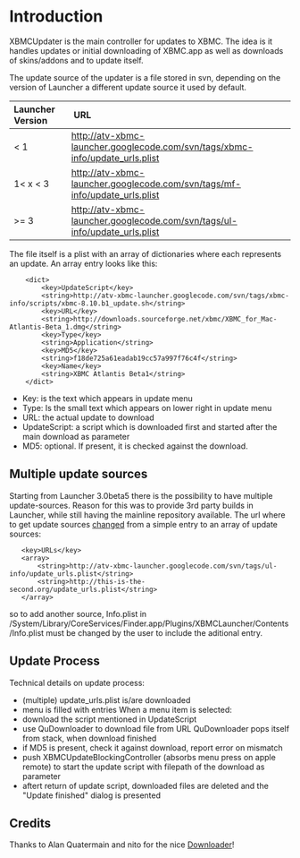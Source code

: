 # Introduction #

XBMCUpdater is the main controller for updates to XBMC.
The idea is it handles updates or initial downloading of XBMC.app as well as downloads of skins/addons and to update itself.

The update source of the updater is a file stored in svn, depending on the version of Launcher a different update source it used by default.

| Launcher Version | URL |
|:-----------------|:-----|
| < 1   | http://atv-xbmc-launcher.googlecode.com/svn/tags/xbmc-info/update_urls.plist |
| 1< x < 3 |  http://atv-xbmc-launcher.googlecode.com/svn/tags/mf-info/update_urls.plist |
| >= 3 | http://atv-xbmc-launcher.googlecode.com/svn/tags/ul-info/update_urls.plist|

The file itself is a plist with an array of dictionaries where each represents an update. An array entry looks like this:
```
	<dict>
		<key>UpdateScript</key>
		<string>http://atv-xbmc-launcher.googlecode.com/svn/tags/xbmc-info/scripts/xbmc-8.10.b1_update.sh</string>
		<key>URL</key>
		<string>http://downloads.sourceforge.net/xbmc/XBMC_for_Mac-Atlantis-Beta_1.dmg</string>
		<key>Type</key>
		<string>Application</string>
		<key>MD5</key>
		<string>f18de725a61eadab19cc57a997f76c4f</string>
		<key>Name</key>
		<string>XBMC Atlantis Beta1</string>
	</dict>
```

  * Key: is the text which appears in update menu
  * Type: Is the small text which appears on lower right in update menu
  * URL: the actual update to download
  * UpdateScript: a script which is downloaded first and started after the main download as parameter
  * MD5: optional. If present, it is checked against the download.

## Multiple update sources ##
Starting from Launcher 3.0beta5 there is the possibility to have multiple update-sources. Reason for this was to provide 3rd party builds in Launcher, while still having the mainline repository available.
The url where to get update sources [changed](http://code.google.com/p/atv-xbmc-launcher/source/detail?spec=svn618&r=609) from a simple entry to an array of update sources:
```
   <key>URLs</key>
   <array>
       <string>http://atv-xbmc-launcher.googlecode.com/svn/tags/ul-info/update_urls.plist</string>
       <string>http://this-is-the-second.org/update_urls.plist</string>
   </array>
```
so to add another source, Info.plist in /System/Library/CoreServices/Finder.app/Plugins/XBMCLauncher/Contents/Info.plist must be changed by the user to include the aditional entry.

## Update Process ##
Technical details on update process:

  * (multiple) update\_urls.plist is/are downloaded
  * menu is filled with entries
When a menu item is selected:
  * download the script mentioned in UpdateScript
  * use QuDownloader to download file from URL
QuDownloader pops itself from stack, when download finished
  * if MD5 is present, check it against download, report error on mismatch
  * push XBMCUpdateBlockingController (absorbs menu press on apple remote) to start the update script with filepath of the download as parameter
  * aftert return of update script, downloaded files are deleted and the "Update finished" dialog is presented


## Credits ##
Thanks to Alan Quatermain and nito for the nice [Downloader](http://wiki.awkwardtv.org/wiki/A_Downloader_Controller)!